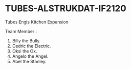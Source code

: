 # TUBES-ALSTRUKDAT-IF2120
Tubes Engis Kitchen Expansion

Team Member :
1. Billy the Bully.
2. Cedric the Electric.
3. Oksi the Ox.
4. Angelo the Angel.
5. Abel the Stanley.
